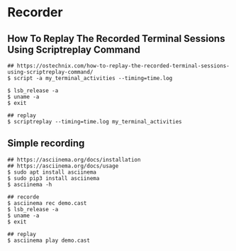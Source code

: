 Recorder
=======

## How To Replay The Recorded Terminal Sessions Using Scriptreplay Command

    ## https://ostechnix.com/how-to-replay-the-recorded-terminal-sessions-using-scriptreplay-command/
    $ script -a my_terminal_activities --timing=time.log

    $ lsb_release -a
    $ uname -a
    $ exit

    ## replay
    $ scriptreplay --timing=time.log my_terminal_activities

## Simple recording

    ## https://asciinema.org/docs/installation
    ## https://asciinema.org/docs/usage
    $ sudo apt install asciinema
    $ sudo pip3 install asciinema
    $ asciinema -h

    ## recorde
    $ asciinema rec demo.cast
    $ lsb_release -a
    $ uname -a
    $ exit

    ## replay
    $ asciinema play demo.cast
